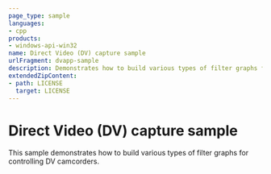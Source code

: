 ```yaml
---
page_type: sample
languages:
- cpp
products:
- windows-api-win32
name: Direct Video (DV) capture sample
urlFragment: dvapp-sample
description: Demonstrates how to build various types of filter graphs for controlling DV camcorders. 
extendedZipContent:
- path: LICENSE
  target: LICENSE
---
```


# Direct Video (DV) capture sample

This sample demonstrates how to build various types of filter graphs for controlling DV camcorders.